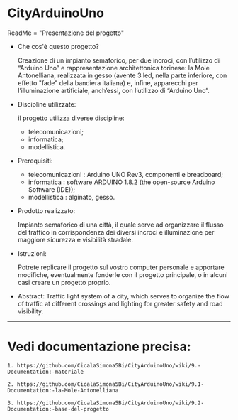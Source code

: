 # CityArduinoUno

ReadMe = "Presentazione del progetto"

 - Che cos'è questo progetto?
   
   Creazione di un impianto semaforico, per due incroci, con l’utilizzo di “Arduino Uno” e rappresentazione architettonica torinese: la      Mole Antonelliana, realizzata in gesso (avente 3 led, nella parte inferiore, con effetto "fade" della bandiera italiana) e, infine,        apparecchi per l’illuminazione artificiale, anch’essi, con l’utilizzo di “Arduino Uno”.
 
 - Discipline utilizzate:   
   
   il progetto utilizza diverse discipline:
   - telecomunicazioni;
   - informatica;
   - modellistica.
 
 
 - Prerequisiti:
   
   - telecomunicazioni : Arduino UNO Rev3, componenti e breadboard;
   - informatica : software ARDUINO 1.8.2 (the open-source Arduino Software (IDE));
   - modellistica : alginato, gesso.
   
  
 - Prodotto realizzato:
 
   Impianto semaforico di una città, il quale serve ad organizzare il flusso del traffico in corrispondenza dei diversi incroci e            illuminazione per maggiore sicurezza e visibilità stradale.
  
  
  - Istruzioni:
    
    Potrete replicare il progetto sul vostro computer personale e apportare modifiche, eventualmente fonderle con il progetto               principale, o in alcuni casi creare un progetto proprio.
    
    
  - Abstract:
   Traffic light system of a city, which serves to organize the flow of traffic at different crossings and lighting for greater safety      and road visibility.

  
    
    
    
    
   ---------------------------------------------------------------------------------------------- 
 
 
 
 
 
 # **Vedi documentazione precisa:**
 
    1. https://github.com/CicalaSimona5Bi/CityArduinoUno/wiki/9.-Documentation:-materiale
    
    2. https://github.com/CicalaSimona5Bi/CityArduinoUno/wiki/9.1-Documentation:-la-Mole-Antonelliana
    
    3. https://github.com/CicalaSimona5Bi/CityArduinoUno/wiki/9.2-Documentation:-base-del-progetto
   
   
   
